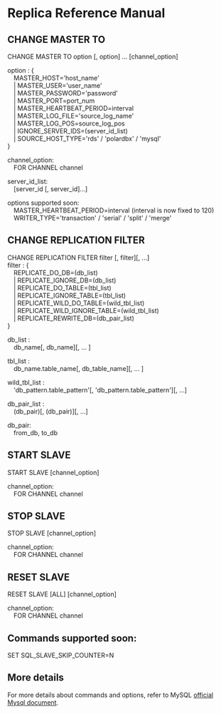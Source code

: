 Replica Reference Manual
========================

## CHANGE MASTER TO
CHANGE MASTER TO option  [, option] ... [channel_option]

option :  {  
&emsp;MASTER_HOST='host_name'  
&emsp;| MASTER_USER='user_name'  
&emsp;| MASTER_PASSWORD='password'  
&emsp;| MASTER_PORT=port_num  
&emsp;| MASTER_HEARTBEAT_PERIOD=interval  
&emsp;| MASTER_LOG_FILE='source_log_name'  
&emsp;| MASTER_LOG_POS=source_log_pos  
&emsp;| IGNORE_SERVER_IDS=(server_id_list)  
&emsp;| SOURCE_HOST_TYPE='rds' / 'polardbx' / 'mysql'  
}

channel_option:  
&emsp;FOR CHANNEL channel

server_id_list:  
&emsp;[server_id [, server_id]...]

options supported soon:  
&emsp;MASTER_HEARTBEAT_PERIOD=interval (interval is now fixed to 120)  
&emsp;WRITER_TYPE='transaction' / 'serial' / 'split' / 'merge'
<br/>

## CHANGE REPLICATION FILTER

CHANGE REPLICATION FILTER filter [, filter][, ...]  
filter :  {  
&emsp;REPLICATE_DO_DB=(db_list)  
&emsp;| REPLICATE_IGNORE_DB=(db_list)  
&emsp;| REPLICATE_DO_TABLE=(tbl_list)  
&emsp;| REPLICATE_IGNORE_TABLE=(tbl_list)  
&emsp;| REPLICATE_WILD_DO_TABLE=(wild_tbl_list)  
&emsp;| REPLICATE_WILD_IGNORE_TABLE=(wild_tbl_list)  
&emsp;| REPLICATE_REWRITE_DB=(db_pair_list)  
}

db_list :  
&emsp;db_name[, db_name][, ... ]

tbl_list :  
&emsp;db_name.table_name[, db_table_name][, ... ]

wild_tbl_list :  
&emsp;'db_pattern.table_pattern'[, 'db_pattern.table_pattern'][, ...]

db_pair_list :  
&emsp;(db_pair)[, (db_pair)][, ...]

db_pair:  
&emsp;from_db, to_db
<br/>

## START SLAVE

START SLAVE [channel_option]

channel_option:  
&emsp;FOR CHANNEL channel
<br/>

## STOP SLAVE

STOP SLAVE [channel_option]

channel_option:  
&emsp;FOR CHANNEL channel
<br/>

## RESET SLAVE
RESET SLAVE [ALL] [channel_option]

channel_option:  
&emsp;FOR CHANNEL channel
<br/>

## Commands supported soon:
SET SQL_SLAVE_SKIP_COUNTER=N
<br/>

## More details
For more details about commands and options, refer to MySQL [official Mysql document](https://dev.mysql.com/doc/refman/5.7/en/replication-statements-replica.html).
